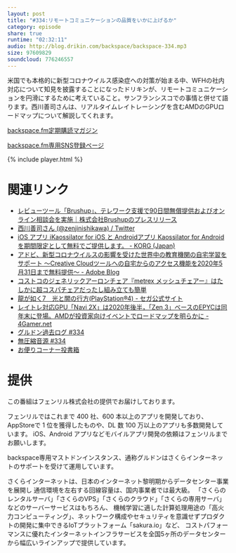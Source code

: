 ```yaml
---
layout: post
title: "#334:リモートコミュニケーションの品質をいかに上げるか"
category: episode
share: true
runtime: "02:32:11"
audio: http://blog.drikin.com/backspace/backspace-334.mp3
size: 97609829
soundcloud: 776246557
---
```


米国でも本格的に新型コロナウイルス感染症への対策が始まる中、WFHの社内対応について知見を披露することになったドリキンが、リモートコミュニケーションを円滑にするために考えていること。サンフランシスコでの事情と併せて語ります。西川善司さんは、リアルタイムレイトレーシングを含むAMDのGPUロードマップについて解説してくれます。

[backspace.fm定期購読マガジン](https://note.mu/drikin/m/m55ec296b7655)

[backspace.fm専用SNS登録ページ](https://mstdn.guru/invite/3WVHpSMr)

{% include player.html %}

# 関連リンク
* [レビューツール「Brushup」、テレワーク支援で90日間無償提供およびオンライン相談会を実施｜株式会社Brushupのプレスリリース](https://prtimes.jp/main/html/rd/p/000000016.000028456.html)
* [西川善司さん (@zenjinishikawa) / Twitter](https://twitter.com/zenjinishikawa)
* [iOS アプリ iKaossilator for iOS と Androidアプリ Kaossilator for Android を期間限定として無料でご提供します。 - KORG (Japan)](https://www.korg.com/jp/news/2020/0312/)
* [アドビ、新型コロナウイルスの影響を受けた世界中の教育機関の自宅学習をサポート ～Creative Cloudツールへの自宅からのアクセス機能を2020年5月31日まで無料提供～ - Adobe Blog](https://blogs.adobe.com/japan/corp-adobe-enables-distance-learning-globally/)
* [コストコのジェネリックアーロンチェア『metrex メッシュチェアー』はたしかに超コスパチェアだったし組み立ても簡単](https://mitaimon.com/%E3%82%B3%E3%82%B9%E3%83%88%E3%82%B3%E3%81%AE%E3%82%B8%E3%82%A7%E3%83%8D%E3%83%AA%E3%83%83%E3%82%AF%E3%82%A2%E3%83%BC%E3%83%AD%E3%83%B3%E3%83%81%E3%82%A7%E3%82%A2-metrex-ii-%E3%83%A1%E3%83%83%E3%82%B7%E3%83%A5%E3%83%81%E3%82%A7%E3%82%A2%E3%83%BC-%E3%81%AF%E3%81%9F%E3%81%97%E3%81%8B%E3%81%AB%E8%B6%85%E3%82%B3%E3%82%B9%E3%83%91%E3%83%81%E3%82%A7%E3%82%A2%E3%81%A0%E3%81%A3%E3%81%9F%E3%81%97%E7%B5%84%E3%81%BF%E7%AB%8B%E3%81%A6%E3%82%82%E7%B0%A1%E5%8D%98-88cb7b512512)
* [龍が如く7　光と闇の行方(PlayStation®4) - セガ公式サイト](http://ryu-ga-gotoku.com/seven/)
* [レイトレ対応GPU「Navi 2X」は2020年後半，「Zen 3」ベースのEPYCは同年末に登場。AMDが投資家向けイベントでロードマップを明らかに - 4Gamer.net](https://www.4gamer.net/games/461/G046171/20200306102/)
* [グルドン過去ログ #334](https://rbtnn.github.io/mstdn-picker/?instance=mstdn.guru&since_id=103819404559187352&max_id=103820164587173328)
* [無圧縮音源 #334](https://note.com/backspacefm/n/na998716ac9e9)
* [お便りコーナー投書箱](https://forms.gle/NDBngfLwc3jKbLEJ6)

# 提供

この番組はフェンリル株式会社の提供でお届けしております。

フェンリルではこれまで 400 社、600 本以上のアプリを開発しており、AppStoreで 1 位を獲得したものや、DL 数 100 万以上のアプリも多数開発しています。
iOS、Android アプリなどモバイルアプリ開発の依頼はフェンリルまでお願いします。

backspace専用マストドンインスタンス、通称グルドンはさくらインターネットのサポートを受けて運用しています。

さくらインターネットは、日本のインターネット黎明期からデータセンター事業を展開し
通信環境を左右する回線容量は、国内事業者では最大級。
「さくらのレンタルサーバ」「さくらのVPS」「さくらのクラウド」「さくらの専用サーバ」などのサーバーサービスはもちろん、
機械学習に適した計算処理用途の「高火力コンピューティング」、ネットワーク構成やセキュリティを意識せずプロダクトの開発に集中できるIoTプラットフォーム「sakura.io」など、
コストパフォーマンスに優れたインターネットインフラサービスを全国5ヶ所のデータセンターから幅広いラインアップで提供しています。

